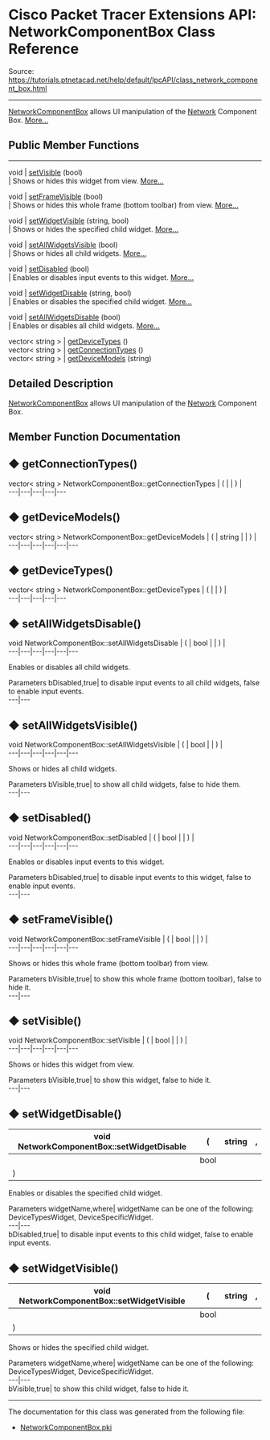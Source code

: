 # Cisco Packet Tracer Extensions API: NetworkComponentBox Class Reference

Source: https://tutorials.ptnetacad.net/help/default/IpcAPI/class_network_component_box.html

---

[NetworkComponentBox](class_network_component_box.html "NetworkComponentBox allows UI manipulation of the Network Component Box.") allows UI manipulation of the [Network](class_network.html "Network is the entry point for all device configurations in the network. It retrieves devices.") Component Box. [More...](class_network_component_box.html#details)

##  Public Member Functions  
  
---  
void | [setVisible](class_network_component_box.html#a1ce88d3036d1284828578e4a56e6d332) (bool)  
| Shows or hides this widget from view. [More...](class_network_component_box.html#a1ce88d3036d1284828578e4a56e6d332)  
  
void | [setFrameVisible](class_network_component_box.html#aafbffbdeb33770996a7b4fde1d2919d7) (bool)  
| Shows or hides this whole frame (bottom toolbar) from view. [More...](class_network_component_box.html#aafbffbdeb33770996a7b4fde1d2919d7)  
  
void | [setWidgetVisible](class_network_component_box.html#acc29e49c95991d5285eba6431ee6cacb) (string, bool)  
| Shows or hides the specified child widget. [More...](class_network_component_box.html#acc29e49c95991d5285eba6431ee6cacb)  
  
void | [setAllWidgetsVisible](class_network_component_box.html#a4daa837cabdf169905dd0146b14b4356) (bool)  
| Shows or hides all child widgets. [More...](class_network_component_box.html#a4daa837cabdf169905dd0146b14b4356)  
  
void | [setDisabled](class_network_component_box.html#a8c7655b217beef5f5e00f08e00604637) (bool)  
| Enables or disables input events to this widget. [More...](class_network_component_box.html#a8c7655b217beef5f5e00f08e00604637)  
  
void | [setWidgetDisable](class_network_component_box.html#ae45486109add328ae64302065d808048) (string, bool)  
| Enables or disables the specified child widget. [More...](class_network_component_box.html#ae45486109add328ae64302065d808048)  
  
void | [setAllWidgetsDisable](class_network_component_box.html#a9c5acc8bc23957866270b410783b538f) (bool)  
| Enables or disables all child widgets. [More...](class_network_component_box.html#a9c5acc8bc23957866270b410783b538f)  
  
vector< string > | [getDeviceTypes](class_network_component_box.html#a8c1f573fa49b352fc82f86f6937c6a48) ()  
vector< string > | [getConnectionTypes](class_network_component_box.html#ad9586f09ddb127901685eede2e16b69b) ()  
vector< string > | [getDeviceModels](class_network_component_box.html#ac30dbd579e29dea5b75b50e120926366) (string)  
  
## Detailed Description

[NetworkComponentBox](class_network_component_box.html "NetworkComponentBox allows UI manipulation of the Network Component Box.") allows UI manipulation of the [Network](class_network.html "Network is the entry point for all device configurations in the network. It retrieves devices.") Component Box. 

## Member Function Documentation

## ◆ getConnectionTypes()

vector< string > NetworkComponentBox::getConnectionTypes  | ( | | ) |   
---|---|---|---|---  
  
## ◆ getDeviceModels()

vector< string > NetworkComponentBox::getDeviceModels  | ( | string  | | ) |   
---|---|---|---|---|---  
  
## ◆ getDeviceTypes()

vector< string > NetworkComponentBox::getDeviceTypes  | ( | | ) |   
---|---|---|---|---  
  
## ◆ setAllWidgetsDisable()

void NetworkComponentBox::setAllWidgetsDisable  | ( | bool  | | ) |   
---|---|---|---|---|---  
  
Enables or disables all child widgets. 

Parameters
     bDisabled,true| to disable input events to all child widgets, false to enable input events.   
---|---  
  
## ◆ setAllWidgetsVisible()

void NetworkComponentBox::setAllWidgetsVisible  | ( | bool  | | ) |   
---|---|---|---|---|---  
  
Shows or hides all child widgets. 

Parameters
     bVisible,true| to show all child widgets, false to hide them.   
---|---  
  
## ◆ setDisabled()

void NetworkComponentBox::setDisabled  | ( | bool  | | ) |   
---|---|---|---|---|---  
  
Enables or disables input events to this widget. 

Parameters
     bDisabled,true| to disable input events to this widget, false to enable input events.   
---|---  
  
## ◆ setFrameVisible()

void NetworkComponentBox::setFrameVisible  | ( | bool  | | ) |   
---|---|---|---|---|---  
  
Shows or hides this whole frame (bottom toolbar) from view. 

Parameters
     bVisible,true| to show this whole frame (bottom toolbar), false to hide it.   
---|---  
  
## ◆ setVisible()

void NetworkComponentBox::setVisible  | ( | bool  | | ) |   
---|---|---|---|---|---  
  
Shows or hides this widget from view. 

Parameters
     bVisible,true| to show this widget, false to hide it.   
---|---  
  
## ◆ setWidgetDisable()

void NetworkComponentBox::setWidgetDisable  | ( | string  | ,   
---|---|---|---  
|  | bool  |   
| ) | |   
  
Enables or disables the specified child widget. 

Parameters
     widgetName,where| widgetName can be one of the following: DeviceTypesWidget, DeviceSpecificWidget.   
---|---  
bDisabled,true| to disable input events to this child widget, false to enable input events.   
  
## ◆ setWidgetVisible()

void NetworkComponentBox::setWidgetVisible  | ( | string  | ,   
---|---|---|---  
|  | bool  |   
| ) | |   
  
Shows or hides the specified child widget. 

Parameters
     widgetName,where| widgetName can be one of the following: DeviceTypesWidget, DeviceSpecificWidget.   
---|---  
bVisible,true| to show this child widget, false to hide it.   
  
* * *

The documentation for this class was generated from the following file:

  * [NetworkComponentBox.pki](_network_component_box_8pki.html)


